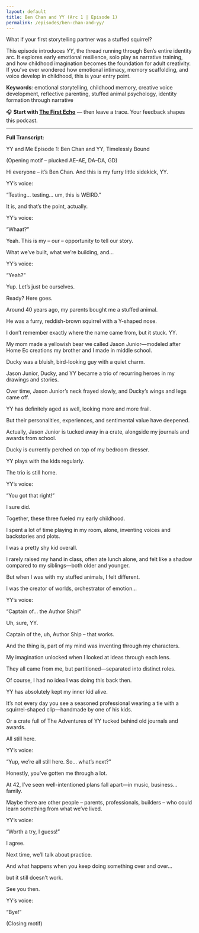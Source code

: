 ```yaml
---
layout: default
title: Ben Chan and YY (Arc 1 | Episode 1)
permalink: /episodes/ben-chan-and-yy/
---
```


What if your first storytelling partner was a stuffed squirrel?

This episode introduces *YY*, the thread running through Ben’s entire identity arc. It explores early emotional resilience, solo play as narrative training, and how childhood imagination becomes the foundation for adult creativity. If you’ve ever wondered how emotional intimacy, memory scaffolding, and voice develop in childhood, this is your entry point.

**Keywords**: emotional storytelling, childhood memory, creative voice development, reflective parenting, stuffed animal psychology, identity formation through narrative

🎧 **Start with [The First Echo](https://yyand.me/the-first-echo)** — then leave a trace. Your feedback shapes this podcast.
<hr />
<p><strong>Full Transcript:</strong></p>

<p>YY and Me Episode 1: Ben Chan and YY, Timelessly Bound</p>
<p>(Opening motif – plucked AE–AE, DA–DA, GD)</p>
<p>Hi everyone – it’s Ben Chan. And this is my furry little sidekick, YY.</p>
<p>YY’s voice:</p>
<p>“Testing… testing… um, this is WEIRD.”</p>
<p>It is, and that’s the point, actually.</p>
<p>YY’s voice:</p>
<p>“Whaat?”</p>
<p>Yeah. This is my – our – opportunity to tell our story.</p>
<p>What we’ve built, what we’re building, and…</p>
<p>YY’s voice:</p>
<p>“Yeah?”</p>
<p>Yup. Let’s just be ourselves.</p>
<p>Ready? Here goes.</p>
<p>Around 40 years ago, my parents bought me a stuffed animal.</p>
<p>He was a furry, reddish-brown squirrel with a Y-shaped nose.</p>
<p>I don’t remember exactly where the name came from, but it stuck. YY.</p>
<p>My mom made a yellowish bear we called Jason Junior—modeled after Home Ec creations my brother and I made in middle school.</p>
<p>Ducky was a bluish, bird-looking guy with a quiet charm.</p>
<p>Jason Junior, Ducky, and YY became a trio of recurring heroes in my drawings and stories.</p>
<p>Over time, Jason Junior’s neck frayed slowly, and Ducky’s wings and legs came off.</p>
<p>YY has definitely aged as well, looking more and more frail.</p>
<p>But their personalities, experiences, and sentimental value have deepened.</p>
<p>Actually, Jason Junior is tucked away in a crate, alongside my journals and awards from school.</p>
<p>Ducky is currently perched on top of my bedroom dresser.</p>
<p>YY plays with the kids regularly.</p>
<p>The trio is still home.</p>
<p>YY’s voice:</p>
<p>“You got that right!”</p>
<p>I sure did.</p>
<p>Together, these three fueled my early childhood.</p>
<p>I spent a lot of time playing in my room, alone, inventing voices and backstories and plots.</p>
<p>I was a pretty shy kid overall.</p>
<p>I rarely raised my hand in class, often ate lunch alone, and felt like a shadow compared to my siblings—both older and younger.</p>
<p>But when I was with my stuffed animals, I felt different.</p>
<p>I was the creator of worlds, orchestrator of emotion…</p>
<p>YY’s voice:</p>
<p>“Captain of… the Author Ship!”</p>
<p>Uh, sure, YY.</p>
<p>Captain of the, uh, Author Ship – that works.</p>
<p>And the thing is, part of my mind was inventing through my characters.</p>
<p>My imagination unlocked when I looked at ideas through each lens.</p>
<p>They all came from me, but partitioned—separated into distinct roles.</p>
<p>Of course, I had no idea I was doing this back then.</p>
<p>YY has absolutely kept my inner kid alive.</p>
<p>It’s not every day you see a seasoned professional wearing a tie with a squirrel-shaped clip—handmade by one of his kids.</p>
<p>Or a crate full of The Adventures of YY tucked behind old journals and awards.</p>
<p>All still here.</p>
<p>YY’s voice:</p>
<p>“Yup, we’re all still here. So… what’s next?”</p>
<p>Honestly, you’ve gotten me through a lot.</p>
<p>At 42, I’ve seen well-intentioned plans fall apart—in music, business… family.</p>
<p>Maybe there are other people – parents, professionals, builders – who could learn something from what we’ve lived.</p>
<p>YY’s voice:</p>
<p>“Worth a try, I guess!”</p>
<p>I agree.</p>
<p>Next time, we’ll talk about practice.</p>
<p>And what happens when you keep doing something over and over…</p>
<p>but it still doesn’t work.</p>
<p>See you then.</p>
<p>YY’s voice:</p>
<p>“Bye!”</p>
<p>(Closing motif)</p>